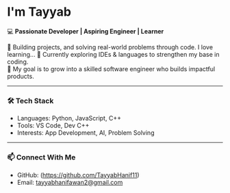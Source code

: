 # I'm Tayyab


💻 **Passionate Developer | Aspiring Engineer | Learner**

🚀 Building projects, and solving real-world problems through code. I love learning... 
🌱 Currently exploring IDEs & languages to strengthen my base in coding.  
🎯 My goal is to grow into a skilled software engineer who builds impactful products.

---

### 🛠️ Tech Stack
- Languages: Python, JavaScript, C++
- Tools: VS Code, Dev C++
- Interests: App Development, AI, Problem Solving

---

### 📫 Connect With Me
- GitHub: (https://github.com/TayyabHanif11)
- Email: tayyabhanifawan2@gmail.com
